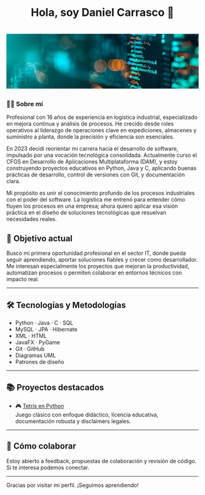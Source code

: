 <div align="center">
<h1 aling="center">Hola, soy Daniel Carrasco 👋<h1>
<img src="assets/header.jpg" width="1000"/>
</div>



### 👨‍💻 Sobre mi

Profesional con 16 años de experiencia en logística industrial, especializado en mejora continua y análisis de procesos. He crecido desde roles operativos al liderazgo de operaciones clave en expediciones, almacenes y suministro a planta, donde la precisión y eficiencia son esenciales.

En 2023 decidí reorientar mi carrera hacia el desarrollo de software, impulsado por una vocación tecnológica consolidada. Actualmente curso el CFGS en Desarrollo de Aplicaciones Multiplataforma (DAM), y estoy construyendo proyectos educativos en Python, Java y C, aplicando buenas prácticas de desarrollo, control de versiones con Git, y documentación clara.

Mi propósito es unir el conocimiento profundo de los procesos industriales con el poder del software. La logística me entrenó para entender cómo fluyen los procesos en una empresa; ahora quiero aplicar esa visión práctica en el diseño de soluciones tecnológicas que resuelvan necesidades reales.

## 🎯 Objetivo actual

Busco mi primera oportunidad profesional en el sector IT, donde pueda seguir aprendiendo, aportar soluciones fiables y crecer como desarrollador. Me interesan especialmente los proyectos que mejoran la productividad, automatizan procesos o permiten colaborar en entornos técnicos con impacto real.

---

## 🛠️ Tecnologías y Metodologías

- Python · Java · C · SQL
- MySQL · JPA · Hibernate
- XML · HTML
- JavaFX · PyGame
- Git · GitHub
- Diagramas UML
- Patrones de diseño

---

## 📚 Proyectos destacados

- 🎮 [Tetris en Python](https://github.com/CarrasDev/Tetris_Game)  
  Juego clásico con enfoque didáctico, licencia educativa, documentación robusta y disclaimers legales.

---

## 🤝 Cómo colaborar

Estoy abierto a feedback, propuestas de colaboración y revisión de código. Si te interesa podemos conectar.


---

Gracias por visitar mi perfil. ¡Seguimos aprendiendo!
